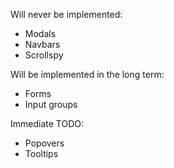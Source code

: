 Will never be implemented:

* Modals
* Navbars
* Scrollspy

Will be implemented in the long term:

* Forms
* Input groups

Immediate TODO:

* Popovers
* Tooltips